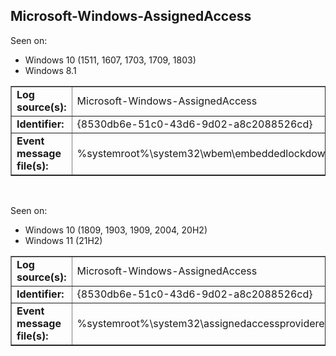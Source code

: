 ## Microsoft-Windows-AssignedAccess

Seen on:
* Windows 10 (1511, 1607, 1703, 1709, 1803)
* Windows 8.1

<table border="1" class="docutils">
  <tbody>
    <tr>
      <td><b>Log source(s):</b></td>
      <td>Microsoft-Windows-AssignedAccess</td>
    </tr>
    <tr>
      <td><b>Identifier:</b></td>
      <td>{8530db6e-51c0-43d6-9d02-a8c2088526cd}</td>
    </tr>
    <tr>
      <td><b>Event message file(s):</b></td>
      <td>%systemroot%\system32\wbem\embeddedlockdownwmi.dll</td>
    </tr>
  </tbody>
</table>

&nbsp;

Seen on:
* Windows 10 (1809, 1903, 1909, 2004, 20H2)
* Windows 11 (21H2)

<table border="1" class="docutils">
  <tbody>
    <tr>
      <td><b>Log source(s):</b></td>
      <td>Microsoft-Windows-AssignedAccess</td>
    </tr>
    <tr>
      <td><b>Identifier:</b></td>
      <td>{8530db6e-51c0-43d6-9d02-a8c2088526cd}</td>
    </tr>
    <tr>
      <td><b>Event message file(s):</b></td>
      <td>%systemroot%\system32\assignedaccessproviderevents.dll</td>
    </tr>
  </tbody>
</table>

&nbsp;

